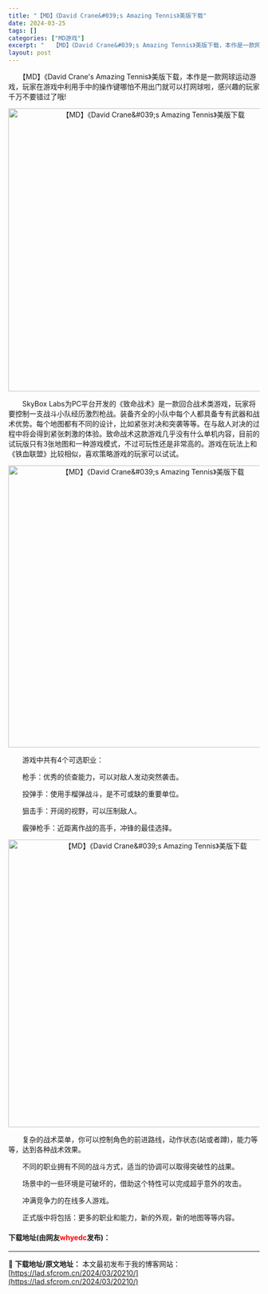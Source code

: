 ```yaml
---
title: "【MD】《David Crane&#039;s Amazing Tennis》美版下载"
date: 2024-03-25
tags: []
categories: ["MD游戏"]
excerpt: "　　【MD】《David Crane&#039;s Amazing Tennis》美版下载，本作是一款网球运动游戏，玩家在游戏中利用手中的操作键哪怕不用出门就可以打网球啦，感兴趣的玩家千万不要错过了哦! 　　SkyBox Labs为PC平台开发的《致命战术》是一款回合战术类游戏，玩家将要控制一支战斗小&hellip;"
layout: post
---
```


 <p>　　【MD】《David Crane&#39;s Amazing Tennis》美版下载，本作是一款网球运动游戏，玩家在游戏中利用手中的操作键哪怕不用出门就可以打网球啦，感兴趣的玩家千万不要错过了哦!</p> <p align="center"><img align="" border="0" src="https://lad.sfcrom.cn/wp-content/uploads/2024/03/20240325_6601084026f46.png" width="566" alt="【MD】《David Crane&amp;#039;s Amazing Tennis》美版下载" /></p> <p>　　SkyBox Labs为PC平台开发的《致命战术》是一款回合战术类游戏，玩家将要控制一支战斗小队经历激烈枪战。装备齐全的小队中每个人都具备专有武器和战术优势。每个地图都有不同的设计，比如紧张对决和突袭等等。在与敌人对决的过程中将会得到紧张刺激的体验。致命战术这款游戏几乎没有什么单机内容，目前的试玩版只有3张地图和一种游戏模式，不过可玩性还是非常高的。游戏在玩法上和《铁血联盟》比较相似，喜欢策略游戏的玩家可以试试。</p> <p align="center"><img align="" border="0" src="https://lad.sfcrom.cn/wp-content/uploads/2024/03/20240325_66010840caa18.png" width="564" alt="【MD】《David Crane&amp;#039;s Amazing Tennis》美版下载" /></p> <p>　　游戏中共有4个可选职业：</p> <p>　　枪手：优秀的侦查能力，可以对敌人发动突然袭击。</p> <p>　　投弹手：使用手榴弹战斗，是不可或缺的重要单位。</p> <p>　　狙击手：开阔的视野，可以压制敌人。</p> <p>　　霰弹枪手：近距离作战的高手，冲锋的最佳选择。</p> <p align="center"><img align="" border="0" src="https://lad.sfcrom.cn/wp-content/uploads/2024/03/20240325_66010841740ce.png" width="575" alt="【MD】《David Crane&amp;#039;s Amazing Tennis》美版下载" /></p> <p>　　复杂的战术菜单，你可以控制角色的前进路线，动作状态(站或者蹲)，能力等等，达到各种战术效果。</p> <p>　　不同的职业拥有不同的战斗方式，适当的协调可以取得突破性的战果。</p> <p>　　场景中的一些环境是可破坏的，借助这个特性可以完成超乎意外的攻击。</p> <p>　　冲满竞争力的在线多人游戏。</p> <p>　　正式版中将包括：更多的职业和能力，新的外观，新的地图等等内容。</p> <p><h4>下载地址(由网友<font color="red">whyedc</font>发布)：</h4></p> 

---
📖 **下载地址/原文地址：** 本文最初发布于我的博客网站：[https://lad.sfcrom.cn/2024/03/20210/](https://lad.sfcrom.cn/2024/03/20210/)
